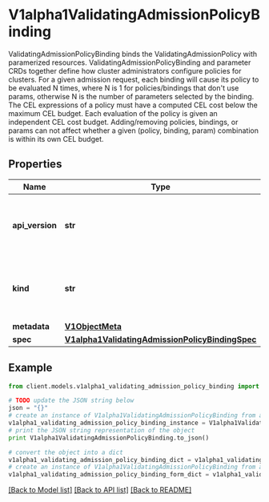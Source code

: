 # V1alpha1ValidatingAdmissionPolicyBinding

ValidatingAdmissionPolicyBinding binds the ValidatingAdmissionPolicy with paramerized resources. ValidatingAdmissionPolicyBinding and parameter CRDs together define how cluster administrators configure policies for clusters.  For a given admission request, each binding will cause its policy to be evaluated N times, where N is 1 for policies/bindings that don't use params, otherwise N is the number of parameters selected by the binding.  The CEL expressions of a policy must have a computed CEL cost below the maximum CEL budget. Each evaluation of the policy is given an independent CEL cost budget. Adding/removing policies, bindings, or params can not affect whether a given (policy, binding, param) combination is within its own CEL budget.

## Properties
Name | Type | Description | Notes
------------ | ------------- | ------------- | -------------
**api_version** | **str** | APIVersion defines the versioned schema of this representation of an object. Servers should convert recognized schemas to the latest internal value, and may reject unrecognized values. More info: https://git.k8s.io/community/contributors/devel/sig-architecture/api-conventions.md#resources | [optional] 
**kind** | **str** | Kind is a string value representing the REST resource this object represents. Servers may infer this from the endpoint the client submits requests to. Cannot be updated. In CamelCase. More info: https://git.k8s.io/community/contributors/devel/sig-architecture/api-conventions.md#types-kinds | [optional] 
**metadata** | [**V1ObjectMeta**](V1ObjectMeta.md) |  | [optional] 
**spec** | [**V1alpha1ValidatingAdmissionPolicyBindingSpec**](V1alpha1ValidatingAdmissionPolicyBindingSpec.md) |  | [optional] 

## Example

```python
from client.models.v1alpha1_validating_admission_policy_binding import V1alpha1ValidatingAdmissionPolicyBinding

# TODO update the JSON string below
json = "{}"
# create an instance of V1alpha1ValidatingAdmissionPolicyBinding from a JSON string
v1alpha1_validating_admission_policy_binding_instance = V1alpha1ValidatingAdmissionPolicyBinding.from_json(json)
# print the JSON string representation of the object
print V1alpha1ValidatingAdmissionPolicyBinding.to_json()

# convert the object into a dict
v1alpha1_validating_admission_policy_binding_dict = v1alpha1_validating_admission_policy_binding_instance.to_dict()
# create an instance of V1alpha1ValidatingAdmissionPolicyBinding from a dict
v1alpha1_validating_admission_policy_binding_form_dict = v1alpha1_validating_admission_policy_binding.from_dict(v1alpha1_validating_admission_policy_binding_dict)
```
[[Back to Model list]](../README.md#documentation-for-models) [[Back to API list]](../README.md#documentation-for-api-endpoints) [[Back to README]](../README.md)


